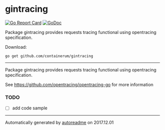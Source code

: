 # gintracing

[![Go Report Card](https://goreportcard.com/badge/github.com/containerum/gintracing)](https://goreportcard.com/report/github.com/containerum/gintracing)
[![GoDoc](https://godoc.org/github.com/containerum/gintracing?status.png)](https://godoc.org/github.com/containerum/gintracing)

Package gintracing provides requests tracing functional using opentracing specification.

Download:
```shell
go get github.com/containerum/gintracing
```

* * *
Package gintracing provides requests tracing functional using opentracing specification.

See https://github.com/opentracing/opentracing-go for more information

### TODO
- [ ] add code sample

* * *
Automatically generated by [autoreadme](https://github.com/jimmyfrasche/autoreadme) on 2017.12.01
